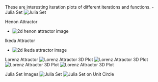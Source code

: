 These are interesting iteration plots of different iterations and functions.
-Julia Set
![Julia Set](https://github.com/shaunramsey/FractalExploration/blob/master/Iterations/julia_set.png)


Henon Attractor
- ![2d henon attractor image](https://github.com/shaunramsey/FractalExploration/blob/master/Iterations/henon_attractor.png)


Ikeda Attractor
- ![2d Ikeda attractor image](https://github.com/shaunramsey/FractalExploration/blob/master/Iterations/ikeda_attractor.png)


Lorenz Attractor
![Lorenz Attractor 3D Plot](https://github.com/shaunramsey/FractalExploration/blob/master/Iterations/lorenz_attractor_1.png)
![Lorenz Attractor 3D Plot](https://github.com/shaunramsey/FractalExploration/blob/master/Iterations/lorenz_attractor_2.png)
![Lorenz Attractor 3D Plot](https://github.com/shaunramsey/FractalExploration/blob/master/Iterations/lorenz_attractor_3.png)
![Lorenz Attractor 3D Plot](https://github.com/shaunramsey/FractalExploration/blob/master/Iterations/lorenz_attractor_4.png)

Julia Set Images
![Julia Set](https://github.com/shaunramsey/FractalExploration/blob/master/Iterations/Julia_Set_image.png)
![Julia Set on Unit Circle](https://github.com/shaunramsey/FractalExploration/blob/master/Iterations/paths%20on%20unit%20circle%20of%20julia%20set.png)
